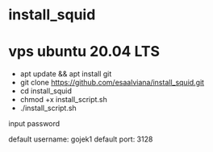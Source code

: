 # install_squid
# vps ubuntu 20.04 LTS

- apt update && apt install git
- git clone https://github.com/esaalviana/install_squid.git
- cd install_squid
- chmod +x install_script.sh
- ./install_script.sh

input password

default username: gojek1
default port: 3128
